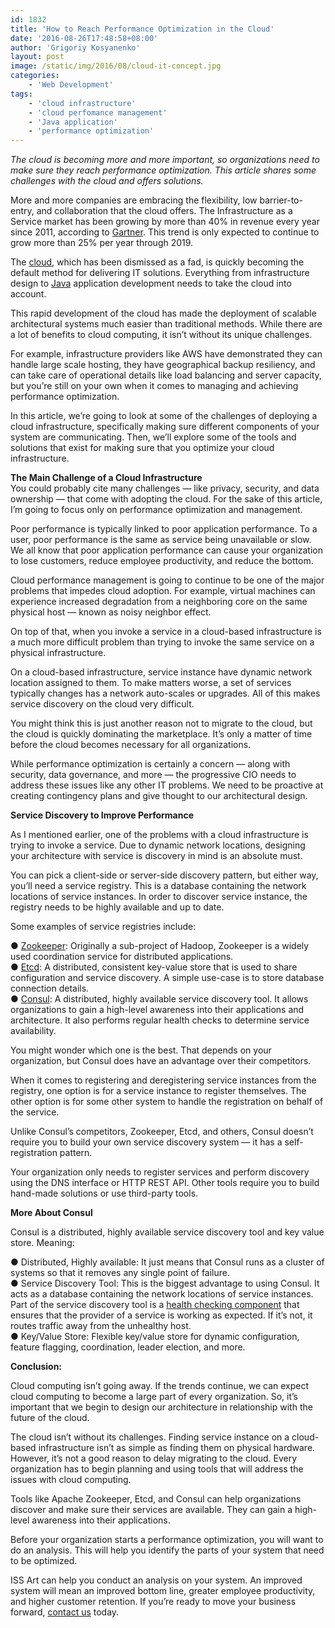 ```yaml
---
id: 1832
title: 'How to Reach Performance Optimization in the Cloud'
date: '2016-08-26T17:48:58+08:00'
author: 'Grigoriy Kosyanenko'
layout: post
image: /static/img/2016/08/cloud-it-concept.jpg
categories:
    - 'Web Development'
tags:
    - 'cloud infrastructure'
    - 'cloud perfomance management'
    - 'Java application'
    - 'performance optimization'
---
```


*The cloud is becoming more and more important, so organizations need to make sure they reach performance optimization. This article shares some challenges with the cloud and offers solutions.*

More and more companies are embracing the flexibility, low barrier-to-entry, and collaboration that the cloud offers. The Infrastructure as a Service market has been growing by more than 40% in revenue every year since 2011, according to [Gartner](https://www.gartner.com/newsroom/id/3354117). This trend is only expected to continue to grow more than 25% per year through 2019.

The [cloud](http://www.issart.com/blog/propagating-cloud-based-application-development/), which has been dismissed as a fad, is quickly becoming the default method for delivering IT solutions. Everything from infrastructure design to [Java](https://www.issart.com/en/lp/java-development-team/) application development needs to take the cloud into account.

This rapid development of the cloud has made the deployment of scalable architectural systems much easier than traditional methods. While there are a lot of benefits to cloud computing, it isn’t without its unique challenges.

For example, infrastructure providers like AWS have demonstrated they can handle large scale hosting, they have geographical backup resiliency, and can take care of operational details like load balancing and server capacity, but you’re still on your own when it comes to managing and achieving performance optimization.

In this article, we’re going to look at some of the challenges of deploying a cloud infrastructure, specifically making sure different components of your system are communicating. Then, we’ll explore some of the tools and solutions that exist for making sure that you optimize your cloud infrastructure.

**The Main Challenge of a Cloud Infrastructure**  
You could probably cite many challenges — like privacy, security, and data ownership — that come with adopting the cloud. For the sake of this article, I’m going to focus only on performance optimization and management.

Poor performance is typically linked to poor application performance. To a user, poor performance is the same as service being unavailable or slow. We all know that poor application performance can cause your organization to lose customers, reduce employee productivity, and reduce the bottom.

Cloud performance management is going to continue to be one of the major problems that impedes cloud adoption. For example, virtual machines can experience increased degradation from a neighboring core on the same physical host — known as noisy neighbor effect.

On top of that, when you invoke a service in a cloud-based infrastructure is a much more difficult problem than trying to invoke the same service on a physical infrastructure.

On a cloud-based infrastructure, service instance have dynamic network location assigned to them. To make matters worse, a set of services typically changes has a network auto-scales or upgrades. All of this makes service discovery on the cloud very difficult.

You might think this is just another reason not to migrate to the cloud, but the cloud is quickly dominating the marketplace. It’s only a matter of time before the cloud becomes necessary for all organizations.

While performance optimization is certainly a concern — along with security, data governance, and more — the progressive CIO needs to address these issues like any other IT problems. We need to be proactive at creating contingency plans and give thought to our architectural design.

**Service Discovery to Improve Performance**

As I mentioned earlier, one of the problems with a cloud infrastructure is trying to invoke a service. Due to dynamic network locations, designing your architecture with service is discovery in mind is an absolute must.

You can pick a client-side or server-side discovery pattern, but either way, you’ll need a service registry. This is a database containing the network locations of service instances. In order to discover service instance, the registry needs to be highly available and up to date.

Some examples of service registries include:

● [Zookeeper](https://zookeeper.apache.org/?utm_source=service-discovery-in-a-microservices-architecture&utm_medium=blog): Originally a sub-project of Hadoop, Zookeeper is a widely used coordination service for distributed applications.  
● [Etcd](https://coreos.com/etcd/): A distributed, consistent key-value store that is used to share configuration and service discovery. A simple use-case is to store database connection details.  
● [Consul](https://www.consul.io/): A distributed, highly available service discovery tool. It allows organizations to gain a high-level awareness into their applications and architecture. It also performs regular health checks to determine service availability.

You might wonder which one is the best. That depends on your organization, but Consul does have an advantage over their competitors.

When it comes to registering and deregistering service instances from the registry, one option is for a service instance to register themselves. The other option is for some other system to handle the registration on behalf of the service.

Unlike Consul’s competitors, Zookeeper, Etcd, and others, Consul doesn’t require you to build your own service discovery system — it has a self-registration pattern.

Your organization only needs to register services and perform discovery using the DNS interface or HTTP REST API. Other tools require you to build hand-made solutions or use third-party tools.

**More About Consul**

Consul is a distributed, highly available service discovery tool and key value store. Meaning:

● Distributed, Highly available: It just means that Consul runs as a cluster of systems so that it removes any single point of failure.  
● Service Discovery Tool: This is the biggest advantage to using Consul. It acts as a database containing the network locations of service instances. Part of the service discovery tool is a [health checking component](https://aws.amazon.com/ru/blogs/apn/aws-codedeploy-deployments-with-hashicorp-consul/) that ensures that the provider of a service is working as expected. If it’s not, it routes traffic away from the unhealthy host.  
● Key/Value Store: Flexible key/value store for dynamic configuration, feature flagging, coordination, leader election, and more.

**Conclusion:**

Cloud computing isn’t going away. If the trends continue, we can expect cloud computing to become a large part of every organization. So, it’s important that we begin to design our architecture in relationship with the future of the cloud.

The cloud isn’t without its challenges. Finding service instance on a cloud-based infrastructure isn’t as simple as finding them on physical hardware. However, it’s not a good reason to delay migrating to the cloud. Every organization has to begin planning and using tools that will address the issues with cloud computing.

Tools like Apache Zookeeper, Etcd, and Consul can help organizations discover and make sure their services are available. They can gain a high-level awareness into their applications.

Before your organization starts a performance optimization, you will want to do an analysis. This will help you identify the parts of your system that need to be optimized.

ISS Art can help you conduct an analysis on your system. An improved system will mean an improved bottom line, greater employee productivity, and higher customer retention. If you’re ready to move your business forward, [contact us](https://www.issart.com/en/lp/java-development-team/) today.